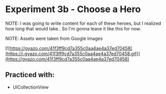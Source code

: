 # Experiment 3b - Choose a Hero

NOTE: I was going to write content for each of these heroes, but I realized how long that would take.. So I'm gonna leave it like this for now.

NOTE: Assets were taken from Google Images

[![https://gyazo.com/41f3ff9cd7a355c0aa4ae4a37ed70458](https://i.gyazo.com/41f3ff9cd7a355c0aa4ae4a37ed70458.gif)](https://gyazo.com/41f3ff9cd7a355c0aa4ae4a37ed70458)

## Practiced with:
- UICollectionView


